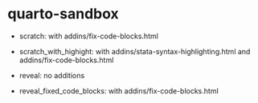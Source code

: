 # quarto-sandbox

- scratch: with addins/fix-code-blocks.html 
- scratch_with_highight: with addins/stata-syntax-highlighting.html and addins/fix-code-blocks.html

- reveal: no additions
- reveal_fixed_code_blocks: with addins/fix-code-blocks.html
